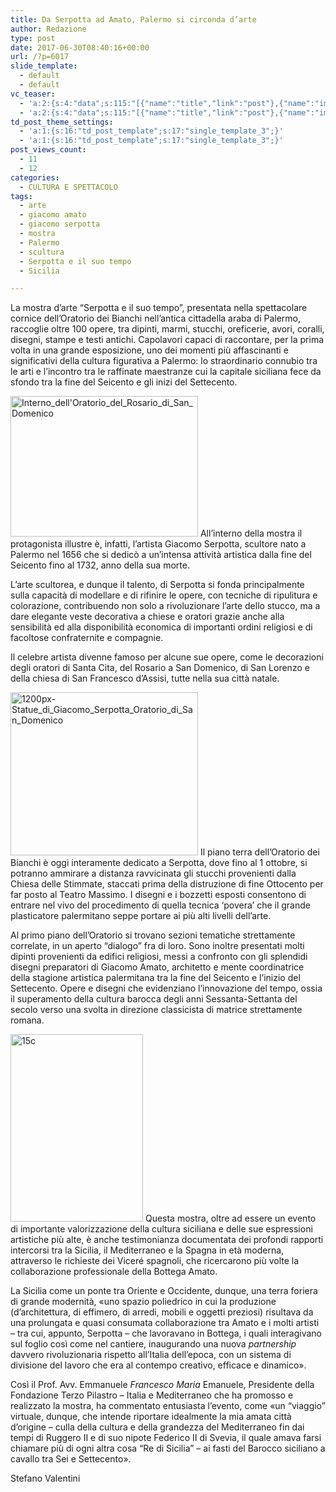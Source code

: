 ```yaml
---
title: Da Serpotta ad Amato, Palermo si circonda d’arte
author: Redazione
type: post
date: 2017-06-30T08:40:16+00:00
url: /?p=6017
slide_template:
  - default
  - default
vc_teaser:
  - 'a:2:{s:4:"data";s:115:"[{"name":"title","link":"post"},{"name":"image","image":"featured","link":"none"},{"name":"text","mode":"excerpt"}]";s:7:"bgcolor";s:0:"";}'
  - 'a:2:{s:4:"data";s:115:"[{"name":"title","link":"post"},{"name":"image","image":"featured","link":"none"},{"name":"text","mode":"excerpt"}]";s:7:"bgcolor";s:0:"";}'
td_post_theme_settings:
  - 'a:1:{s:16:"td_post_template";s:17:"single_template_3";}'
  - 'a:1:{s:16:"td_post_template";s:17:"single_template_3";}'
post_views_count:
  - 11
  - 12
categories:
  - CULTURA E SPETTACOLO
tags:
  - arte
  - giacomo amato
  - giacomo serpotta
  - mostra
  - Palermo
  - scultura
  - Serpotta e il suo tempo
  - Sicilia

---
```

La mostra d’arte “Serpotta e il suo tempo”, presentata nella spettacolare cornice dell’Oratorio dei Bianchi nell&#8217;antica cittadella araba di Palermo, raccoglie oltre 100 opere, tra dipinti, marmi, stucchi, oreficerie, avori, coralli, disegni, stampe e testi antichi. Capolavori capaci di raccontare, per la prima volta in una grande esposizione, uno dei momenti più affascinanti e significativi della cultura figurativa a Palermo: lo straordinario connubio tra le arti e l’incontro tra le raffinate maestranze cui la capitale siciliana fece da sfondo tra la fine del Seicento e gli inizi del Settecento.

<img decoding="async" loading="lazy" class="size-medium wp-image-6020 alignleft" src="https://progressonline.it/wp-content/uploads/2017/06/Interno_dellOratorio_del_Rosario_di_San_Domenico-300x225.jpg" alt="Interno_dell'Oratorio_del_Rosario_di_San_Domenico" width="300" height="225" /> All’interno della mostra il protagonista illustre è, infatti, l’artista Giacomo Serpotta, scultore nato a Palermo nel 1656 che si dedicò a un&#8217;intensa attività artistica dalla fine del Seicento fino al 1732, anno della sua morte.

L’arte scultorea, e dunque il talento, di Serpotta si fonda principalmente sulla capacità di modellare e di rifinire le opere, con tecniche di ripulitura e colorazione, contribuendo non solo a rivoluzionare l’arte dello stucco, ma a dare elegante veste decorativa a chiese e oratori grazie anche alla sensibilità ed alla disponibilità economica di importanti ordini religiosi e di facoltose confraternite e compagnie.

Il celebre artista divenne famoso per alcune sue opere, come le decorazioni degli oratori di Santa Cita, del Rosario a San Domenico, di San Lorenzo e della chiesa di San Francesco d&#8217;Assisi, tutte nella sua città natale.

<img decoding="async" loading="lazy" class="size-medium wp-image-6021 alignright" src="https://progressonline.it/wp-content/uploads/2017/06/1200px-Statue_di_Giacomo_Serpotta_Oratorio_di_San_Domenico-300x261.jpg" alt="1200px-Statue_di_Giacomo_Serpotta_Oratorio_di_San_Domenico" width="300" height="261" /> Il piano terra dell’Oratorio dei Bianchi è oggi interamente dedicato a Serpotta, dove fino al 1 ottobre, si potranno ammirare a distanza ravvicinata gli stucchi provenienti dalla Chiesa delle Stimmate, staccati prima della distruzione di fine Ottocento per far posto al Teatro Massimo. I disegni e i bozzetti esposti consentono di entrare nel vivo del procedimento di quella tecnica ‘povera’ che il grande plasticatore palermitano seppe portare ai più alti livelli dell’arte.

Al primo piano dell’Oratorio si trovano sezioni tematiche strettamente correlate, in un aperto “dialogo” fra di loro. Sono inoltre presentati molti dipinti provenienti da edifici religiosi, messi a confronto con gli splendidi disegni preparatori di Giacomo Amato, architetto e mente coordinatrice della stagione artistica palermitana tra la fine del Seicento e l’inizio del Settecento. Opere e disegni che evidenziano l’innovazione del tempo, ossia il superamento della cultura barocca degli anni Sessanta-Settanta del secolo verso una svolta in direzione classicista di matrice strettamente romana.

<img decoding="async" loading="lazy" class="size-medium wp-image-6022 alignleft" src="https://progressonline.it/wp-content/uploads/2017/06/15c-212x300.jpg" alt="15c" width="212" height="300" /> Questa mostra, oltre ad essere un evento di importante valorizzazione della cultura siciliana e delle sue espressioni artistiche più alte, è anche testimonianza documentata dei profondi rapporti intercorsi tra la Sicilia, il Mediterraneo e la Spagna in età moderna, attraverso le richieste dei Viceré spagnoli, che ricercarono più volte la collaborazione professionale della Bottega Amato.

La Sicilia come un ponte tra Oriente e Occidente, dunque, una terra foriera di grande modernità, «uno spazio poliedrico in cui la produzione (d&#8217;architettura, di effimero, di arredi, mobili e oggetti preziosi) risultava da una prolungata e quasi consumata collaborazione tra Amato e i molti artisti – tra cui, appunto, Serpotta – che lavoravano in Bottega, i quali interagivano sul foglio così come nel cantiere, inaugurando una nuova _partnership_ davvero rivoluzionaria rispetto all&#8217;Italia dell’epoca, con un sistema di divisione del lavoro che era al contempo creativo, efficace e dinamico».

Così il Prof. Avv. Emmanuele _Francesco Maria_ Emanuele, Presidente della Fondazione Terzo Pilastro &#8211; Italia e Mediterraneo che ha promosso e realizzato la mostra, ha commentato entusiasta l’evento, come «un “viaggio” virtuale, dunque, che intende riportare idealmente la mia amata città d’origine – culla della cultura e della grandezza del Mediterraneo fin dai tempi di Ruggero II e di suo nipote Federico II di Svevia, il quale amava farsi chiamare più di ogni altra cosa “Re di Sicilia” – ai fasti del Barocco siciliano a cavallo tra Sei e Settecento».

Stefano Valentini